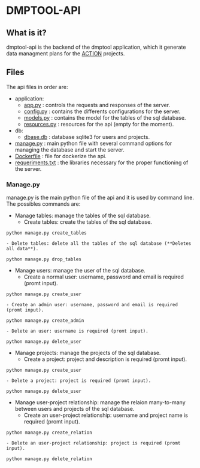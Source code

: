 # DMPTOOL-API


## What is it?

dmptool-api is the backend of the dmptool application, which it generate data managment plans for the [ACTION](https://actionproject.eu/) projects.


## Files

The api files in order are:
 - application:
 	- [app.py](application/app.py) : controls the requests and responses of the server.
 	- [config.py](application/config.py) : contains the differents configurations for the server.
 	- [models.py](application/models.py) : contains the model for the tables of the sql database.
 	- [resources.py](application/resources.py) : resources for the api (empty for the moment).
 - db:
 	- [dbase.db](db/dbase.dbd) : database sqlite3 for users and projects.
 - [manage.py](manage.py) : main python file with several command options for managing the database and start the server.
 - [Dockerfile](Dockerfile) : file for dockerize the api.
 - [requeriments.txt](requeriments.txt) : the libraries necessary for the proper functioning of the server.

### Manage.py

manage.py is the main python file of the api and it is used by command line. The possibles commands are:
- Manage tables: manage the tables of the sql database.
 	- Create tables: create the tables of the sql database.
```
python manage.py create_tables
```
 	- Delete tables: delete all the tables of the sql database (**Deletes all data**).
```
python manage.py drop_tables
```

 - Manage users: manage the user of the sql database.
 	- Create a normal user: username, password and email is required (promt input).
```
python manage.py create_user
```
 	- Create an admin user: username, password and email is required (promt input).
```
python manage.py create_admin
```
 	- Delete an user: username is required (promt input).
```
python manage.py delete_user
```

 - Manage projects: manage the projects of the sql database.
 	- Create a project: project and description is required (promt input).
```
python manage.py create_user
```
 	- Delete a project: project is required (promt input).
```
python manage.py delete_user
```

 - Manage user-project relationship: manage the relaion many-to-many between users and projects of the sql database.
 	- Create an user-project relationship: username and project name is required (promt input).
```
python manage.py create_relation
```
 	- Delete an user-project relationship: project is required (promt input).
```
python manage.py delete_relation
```




